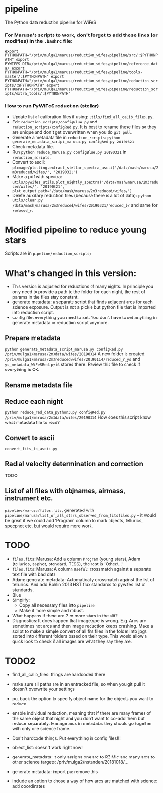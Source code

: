 # pipeline
The Python data reduction pipeline for WiFeS

### For Marusa's scripts to work, don't forget to add these lines (or modifies) in the `.bashrc` file:
`export PYTHONPATH="/priv/mulga1/marusa/reduction_wifes/pipeline/src/:$PYTHONPATH"
export PYWIFES_DIR=/priv/mulga1/marusa/reduction_wifes/pipeline/reference_data/
export PYTHONPATH="/priv/mulga1/marusa/reduction_wifes/pipeline/tools-master/:$PYTHONPATH"
export PYTHONPATH="/priv/mulga1/marusa/reduction_wifes/pipeline/reduction_scripts/:$PYTHONPATH"
export PYTHONPATH="/priv/mulga1/marusa/reduction_wifes/pipeline/reduction_scripts/extra_tools/:$PYTHONPATH"`

### How to run PyWiFeS reduction (stellar)
- Update list of calibration files if using: `utils/find_all_calib_files.py`.
- Edit `reduction_scripts/configBlue.py` and `reduction_scripts/configRed.py`. It is best to rename these files so they are unique and don't get overwritten when you do `git pull`.
- Generate a metadata file in `reduction_scripts`: `python generate_metadata_script_marusa.py configRed.py 20190321`
- Check metadata file.
- Run `python reduce_marusa.py configBlue.py 20190321` in `reduction_scripts`.
- Convert to ascii: `plumage/plotting.extract_stellar_spectra_ascii('/data/mash/marusa/2m3reduced/wifes/', '20190321')`
- Make a pdf with spectra: `utils/pywifes_utils.plot_nightly_spectra('/data/mash/marusa/2m3reduced/wifes/', '20190321', plot_output_path='/data/mash/marusa/2m3reduced/wifes/')`
- Delete auxiliary reduction files (because there is a lot of data): `python utils/clean.py /data/mash/marusa/2m3reduced/wifes/20190321/reduced_b/` and same for `reduced_r`.

# Modified pipeline to reduce young stars
Scripts are in `pipeline/reduction_scripts/`

# What's changed in this version:
- This version is adjusted for reductions of many nights. In principle you only need to provide a path to the folder for each night, the rest of params in the files stay constant.
- generate metadata: a separate script that finds adjacent arcs for each science exposure. Output is not a pickle but python file that is imported into reduction script.
- config file: everything you need to set. You don't have to set anything in generate metadata or reduction script anymore.
## Prepare metadata
`python generate_metadata_script_marusa.py configRed.py /priv/mulga1/marusa/2m3data/wifes/20190314`
A new folder is created:
`/priv/mulga1/marusa/2m3reduced/wifes/20190114/reduced_r_ys` and `ys_metadata_WiFeSRed.py` is stored there. Review this file to check if everything is OK.
## Rename metadata file
## Reduce each night
`python reduce_red_data_python3.py configRed.py /priv/mulga1/marusa/2m3data/wifes/20190314`
How does this script know what metadata file to read?
## Convert to ascii
`convert_fits_to_ascii.py`
## Radial velocity determination and correction
TODO
## List of all files with objnames, airmass, instrument etc.
`pipeline/marusa/files.fits`, generated with `pipeline/marusa/list_of_all_stars_observed_from_fitsfiles.py` - it would be great if we could add 'Program' column to mark objects, tellurics, specphot etc. but would require more work.

# TODO
- `files.fits`: Marusa: Add a column `Program` (young stars), Adam (tellurics, spphot, standard, TESS), the rest is 'Other/...'
- `files.fits`: Marusa: A column `Useful`: crossmatch against a separate text file with bad data
- Adam: generate metadata: Automatically crossmatch against the list of tellurics. And add Bohlin 2013 HST flux standards to pywifes list of standards.
- Blue
- Simplify:
  - Copy all necessary files into `pipeline`
  - Make it more simple and robust.
- What happens if there are 2 or more stars in the slit?
- Diagnostics: It does happen that imagetype is wrong. E.g. Arcs are sometimes not arcs and then image reduction keeps crashing. Make a script to make a simple convert of all fits files in the folder into jpgs sorted into different folders based on their type. This would allow a quick look to check if all images are what they say they are.
# TODO2
- find_all_calib_files: things are hardcoded there
- make sure all paths are in an untracked file, so when you git pull it doesn't overwrite your settings
- put back the option to specify object name for the objects you want to reduce
- enable individual reduction, meaning that if there are many frames of the same object that night and you don't want to co-add them but reduce separately. Manage arcs in metadata: they should go together with only one science frame.
- Don't hardcode things. Put everything in config files!!!
- object_list: doesn't work right now!

- generate_metadata: It only assigns one arc to RZ Mic and many arcs to other science targets: /priv/mulga2/nstanden/20181018/...
- generate metadata: import pu: remove this
- include an option to chose a way of how arcs are matched with science: add coordinates

